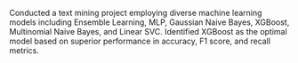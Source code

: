Conducted a text mining project employing diverse machine learning models including Ensemble Learning, MLP, Gaussian Naive Bayes, XGBoost, Multinomial Naive Bayes, and Linear SVC. Identified XGBoost as the optimal model based on superior performance in accuracy, F1 score, and recall metrics.
